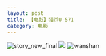```yaml
---
layout: post
title: 【电影】猎杀U-571
category: 电影
---
```

![story_new_final](http://rfbyhtcfm.hd-bkt.clouddn.com/img/story_new_final_0322.png)
![](http://rfbyavrvr.hd-bkt.clouddn.com/img/u-220721-1.jpg)
![wanshan](http://rfbyhtcfm.hd-bkt.clouddn.com/img/wanshan.png)





  




